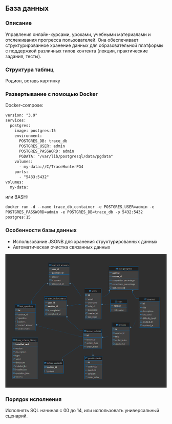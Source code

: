 ## База данных
### Описание
Управления онлайн-курсами, уроками, учебными материалами и 
отслеживания прогресса пользователей. Она обеспечивает 
структурированное хранение данных для образовательной 
платформы с поддержкой различных типов контента (лекции, 
практические задания, тесты).
### Структура таблиц
Родион, вставь картинку

### Развертывание с помощью Docker
Docker-compose:
```
version: "3.9"
services:
  postgres:
    image: postgres:15
    environment:
      POSTGRES_DB: trace_db
      POSTGRES_USER: admin
      POSTGRES_PASSWORD: admin
      PGDATA: "/var/lib/postgresql/data/pgdata"
    volumes:
      - my-data://C/TraceHunterPG4
    ports:
      - "5433:5432"
volumes:
  my-data:
```
или BASH:
```
docker run -d --name trace_db_container -e POSTGRES_USER=admin -e POSTGRES_PASSWORD=admin -e POSTGRES_DB=trace_db -p 5432:5432 postgres:15
```

### Особенности базы данных
- Использование JSONB для хранения структурированных данных
- Автоматическая очистка связанных данных

![Image alt](https://github.com/qheizen/Digital-footprints-app/blob/main/src/md_resources/db_structure.png)

### Порядок исполнения
Исполнять SQL начиная с 00 до 14, или использовать универсальный сценарий.